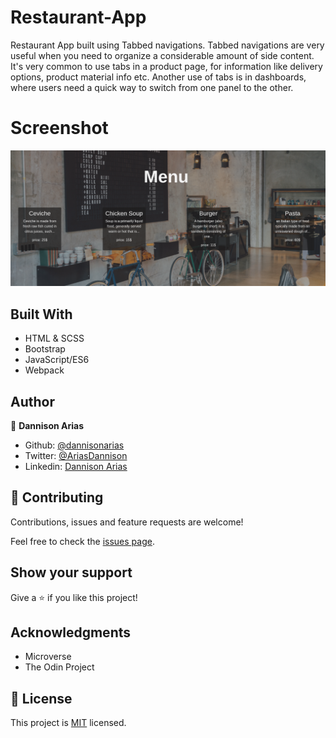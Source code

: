 # Restaurant-App
Restaurant App built using Tabbed navigations. Tabbed navigations are very useful when you need to organize a considerable amount of side content. It's very common to use tabs in a product page, for information like delivery options, product material info etc. Another use of tabs is in dashboards, where users need a quick way to switch from one panel to the other.
# Screenshot
![sample](capture.png)

## Built With
- HTML & SCSS
- Bootstrap
- JavaScript/ES6
- Webpack

## Author

👤 **Dannison Arias**

- Github: [@dannisonarias](https://github.com/dannisonarias)
- Twitter: [@AriasDannison](https://twitter.com/AriasDannison)
- Linkedin: [Dannison Arias](https://www.linkedin.com/in/dannison-arias-777919190/)

## 🤝 Contributing

Contributions, issues and feature requests are welcome!

Feel free to check the [issues page](https://github.com/dannisonarias/Restaurant-App/issues).

## Show your support

Give a ⭐️ if you like this project!

## Acknowledgments

- Microverse
- The Odin Project

## 📝 License

This project is [MIT](./license.md) licensed.
